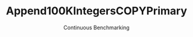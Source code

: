 ---
layout: docu
title: Append100KIntegersCOPYPrimary
subtitle: Continuous Benchmarking
selected: Append
expanded: Benchmarking
benchmark: /individual_results/Append100KIntegersCOPYPrimary.html
---